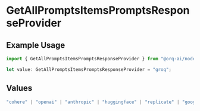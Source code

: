 # GetAllPromptsItemsPromptsResponseProvider

## Example Usage

```typescript
import { GetAllPromptsItemsPromptsResponseProvider } from "@orq-ai/node/models/operations";

let value: GetAllPromptsItemsPromptsResponseProvider = "groq";
```

## Values

```typescript
"cohere" | "openai" | "anthropic" | "huggingface" | "replicate" | "google" | "google-ai" | "azure" | "aws" | "anyscale" | "perplexity" | "groq" | "fal" | "leonardoai" | "nvidia" | "jina"
```